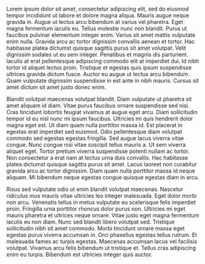 Lorem ipsum dolor sit amet, consectetur adipiscing elit, sed do eiusmod tempor incididunt ut labore et dolore magna
aliqua. Mauris augue neque gravida in. Augue ut lectus arcu bibendum at varius vel pharetra. Eget magna fermentum
iaculis eu. Tellus molestie nunc non blandit. Purus ut faucibus pulvinar elementum integer enim. Varius sit amet mattis
vulputate enim nulla. Gravida arcu ac tortor dignissim convallis aenean et tortor. Hac habitasse platea dictumst quisque
sagittis purus sit amet volutpat. Velit dignissim sodales ut eu sem integer. Penatibus et magnis dis parturient. Iaculis
at erat pellentesque adipiscing commodo elit at imperdiet dui. Id nibh tortor id aliquet lectus proin. Tristique et
egestas quis ipsum suspendisse ultrices gravida dictum fusce. Auctor eu augue ut lectus arcu bibendum. Quam vulputate
dignissim suspendisse in est ante in nibh mauris. Cursus sit amet dictum sit amet justo donec enim.

Blandit volutpat maecenas volutpat blandit. Diam vulputate ut pharetra sit amet aliquam id diam. Vitae purus faucibus
ornare suspendisse sed nisi. Cras tincidunt lobortis feugiat vivamus at augue eget arcu. Diam sollicitudin tempor id eu
nisl nunc mi ipsum faucibus. Ultricies mi quis hendrerit dolor magna eget est. Ut diam quam nulla porttitor massa id.
Est placerat in egestas erat imperdiet sed euismod. Odio pellentesque diam volutpat commodo sed egestas egestas
fringilla. Sed augue lacus viverra vitae congue. Nunc congue nisi vitae suscipit tellus mauris a. Ut sem viverra aliquet
eget. Tortor pretium viverra suspendisse potenti nullam ac tortor. Non consectetur a erat nam at lectus urna duis
convallis. Hac habitasse platea dictumst quisque sagittis purus sit amet. Lacus laoreet non curabitur gravida arcu ac
tortor dignissim. Diam quam nulla porttitor massa id neque aliquam. Mi bibendum neque egestas congue quisque egestas
diam in arcu.

Risus sed vulputate odio ut enim blandit volutpat maecenas. Nascetur ridiculus mus mauris vitae ultricies leo integer
malesuada. Eget dolor morbi non arcu. Venenatis tellus in metus vulputate eu scelerisque felis imperdiet proin.
Fringilla urna porttitor rhoncus dolor purus non. Ultricies mi eget mauris pharetra et ultrices neque ornare. Vitae
justo eget magna fermentum iaculis eu non diam. Nunc sed blandit libero volutpat sed. Tristique sollicitudin nibh sit
amet commodo. Morbi tincidunt ornare massa eget egestas purus viverra accumsan in. Orci phasellus egestas tellus rutrum.
Et malesuada fames ac turpis egestas. Maecenas accumsan lacus vel facilisis volutpat. Vivamus arcu felis bibendum ut
tristique et. Tellus cras adipiscing enim eu turpis. Bibendum est ultricies integer quis auctor.
